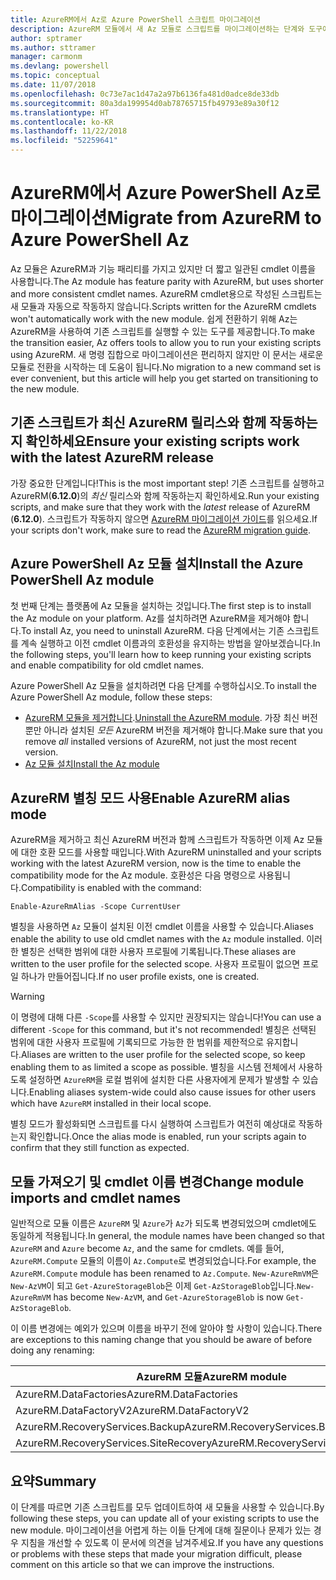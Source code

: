 ```yaml
---
title: AzureRM에서 Az로 Azure PowerShell 스크립트 마이그레이션
description: AzureRM 모듈에서 새 Az 모듈로 스크립트를 마이그레이션하는 단계와 도구에 대해 알아보세요.
author: sptramer
ms.author: sttramer
manager: carmonm
ms.devlang: powershell
ms.topic: conceptual
ms.date: 11/07/2018
ms.openlocfilehash: 0c73e7ac1d47a2a97b6136fa481d0adce8de33db
ms.sourcegitcommit: 80a3da199954d0ab78765715fb49793e89a30f12
ms.translationtype: HT
ms.contentlocale: ko-KR
ms.lasthandoff: 11/22/2018
ms.locfileid: "52259641"
---
```

# <a name="migrate-from-azurerm-to-azure-powershell-az"></a><span data-ttu-id="4db5f-103">AzureRM에서 Azure PowerShell Az로 마이그레이션</span><span class="sxs-lookup"><span data-stu-id="4db5f-103">Migrate from AzureRM to Azure PowerShell Az</span></span>

<span data-ttu-id="4db5f-104">Az 모듈은 AzureRM과 기능 패리티를 가지고 있지만 더 짧고 일관된 cmdlet 이름을 사용합니다.</span><span class="sxs-lookup"><span data-stu-id="4db5f-104">The Az module has feature parity with AzureRM, but uses shorter and more consistent cmdlet names.</span></span>
<span data-ttu-id="4db5f-105">AzureRM cmdlet용으로 작성된 스크립트는 새 모듈과 자동으로 작동하지 않습니다.</span><span class="sxs-lookup"><span data-stu-id="4db5f-105">Scripts written for the AzureRM cmdlets won't automatically work with the new module.</span></span> <span data-ttu-id="4db5f-106">쉽게 전환하기 위해 Az는 AzureRM을 사용하여 기존 스크립트를 실행할 수 있는 도구를 제공합니다.</span><span class="sxs-lookup"><span data-stu-id="4db5f-106">To make the transition easier, Az offers tools to allow you to run your existing scripts using AzureRM.</span></span> <span data-ttu-id="4db5f-107">새 명령 집합으로 마이그레이션은 편리하지 않지만 이 문서는 새로운 모듈로 전환을 시작하는 데 도움이 됩니다.</span><span class="sxs-lookup"><span data-stu-id="4db5f-107">No migration to a new command set is ever convenient, but this article will help you get started on transitioning to the new module.</span></span>

## <a name="ensure-your-existing-scripts-work-with-the-latest-azurerm-release"></a><span data-ttu-id="4db5f-108">기존 스크립트가 최신 AzureRM 릴리스와 함께 작동하는지 확인하세요</span><span class="sxs-lookup"><span data-stu-id="4db5f-108">Ensure your existing scripts work with the latest AzureRM release</span></span>

<span data-ttu-id="4db5f-109">가장 중요한 단계입니다!</span><span class="sxs-lookup"><span data-stu-id="4db5f-109">This is the most important step!</span></span> <span data-ttu-id="4db5f-110">기존 스크립트를 실행하고 AzureRM(__6.12.0__)의 _최신_ 릴리스와 함께 작동하는지 확인하세요.</span><span class="sxs-lookup"><span data-stu-id="4db5f-110">Run your existing scripts, and make sure that they work with the _latest_ release of AzureRM (__6.12.0__).</span></span> <span data-ttu-id="4db5f-111">스크립트가 작동하지 않으면 [AzureRM 마이그레이션 가이드](migration-guide.6.0.0.md)를 읽으세요.</span><span class="sxs-lookup"><span data-stu-id="4db5f-111">If your scripts don't work, make sure to read the [AzureRM migration guide](migration-guide.6.0.0.md).</span></span>

## <a name="install-the-azure-powershell-az-module"></a><span data-ttu-id="4db5f-112">Azure PowerShell Az 모듈 설치</span><span class="sxs-lookup"><span data-stu-id="4db5f-112">Install the Azure PowerShell Az module</span></span>

<span data-ttu-id="4db5f-113">첫 번째 단계는 플랫폼에 Az 모듈을 설치하는 것입니다.</span><span class="sxs-lookup"><span data-stu-id="4db5f-113">The first step is to install the Az module on your platform.</span></span> <span data-ttu-id="4db5f-114">Az를 설치하려면 AzureRM을 제거해야 합니다.</span><span class="sxs-lookup"><span data-stu-id="4db5f-114">To install Az, you need to uninstall AzureRM.</span></span>
<span data-ttu-id="4db5f-115">다음 단계에서는 기존 스크립트를 계속 실행하고 이전 cmdlet 이름과의 호환성을 유지하는 방법을 알아보겠습니다.</span><span class="sxs-lookup"><span data-stu-id="4db5f-115">In the following steps, you'll learn how to keep running your existing scripts and enable compatibility for old cmdlet names.</span></span>

<span data-ttu-id="4db5f-116">Azure PowerShell Az 모듈을 설치하려면 다음 단계를 수행하십시오.</span><span class="sxs-lookup"><span data-stu-id="4db5f-116">To install the Azure PowerShell Az module, follow these steps:</span></span>

* <span data-ttu-id="4db5f-117">[AzureRM 모듈을 제거합니다](uninstall-azurerm-ps.md).</span><span class="sxs-lookup"><span data-stu-id="4db5f-117">[Uninstall the AzureRM module](uninstall-azurerm-ps.md).</span></span> <span data-ttu-id="4db5f-118">가장 최신 버전뿐만 아니라 설치된 _모든_ AzureRM 버전을 제거해야 합니다.</span><span class="sxs-lookup"><span data-stu-id="4db5f-118">Make sure that you remove _all_ installed versions of AzureRM, not just the most recent version.</span></span>
* [<span data-ttu-id="4db5f-119">Az 모듈 설치</span><span class="sxs-lookup"><span data-stu-id="4db5f-119">Install the Az module</span></span>](install-az-ps.md)

## <a name="a-namealiasesenable-azurerm-alias-mode"></a><span data-ttu-id="4db5f-120"><a name="aliases"/>AzureRM 별칭 모드 사용</span><span class="sxs-lookup"><span data-stu-id="4db5f-120"><a name="aliases"/>Enable AzureRM alias mode</span></span>

<span data-ttu-id="4db5f-121">AzureRM을 제거하고 최신 AzureRM 버전과 함께 스크립트가 작동하면 이제 Az 모듈에 대한 호환 모드를 사용할 때입니다.</span><span class="sxs-lookup"><span data-stu-id="4db5f-121">With AzureRM uninstalled and your scripts working with the latest AzureRM version, now is the time to enable the compatibility mode for the Az module.</span></span> <span data-ttu-id="4db5f-122">호환성은 다음 명령으로 사용됩니다.</span><span class="sxs-lookup"><span data-stu-id="4db5f-122">Compatibility is enabled with the command:</span></span>

```powershell-interactive
Enable-AzureRmAlias -Scope CurrentUser
```

<span data-ttu-id="4db5f-123">별칭을 사용하면 `Az` 모듈이 설치된 이전 cmdlet 이름을 사용할 수 있습니다.</span><span class="sxs-lookup"><span data-stu-id="4db5f-123">Aliases enable the ability to use old cmdlet names with the `Az` module installed.</span></span> <span data-ttu-id="4db5f-124">이러한 별칭은 선택한 범위에 대한 사용자 프로필에 기록됩니다.</span><span class="sxs-lookup"><span data-stu-id="4db5f-124">These aliases are written to the user profile for the selected scope.</span></span> <span data-ttu-id="4db5f-125">사용자 프로필이 없으면 프로일 하나가 만들어집니다.</span><span class="sxs-lookup"><span data-stu-id="4db5f-125">If no user profile exists, one is created.</span></span>

> [!WARNING]
>
> <span data-ttu-id="4db5f-126">이 명령에 대해 다른 `-Scope`를 사용할 수 있지만 권장되지는 않습니다!</span><span class="sxs-lookup"><span data-stu-id="4db5f-126">You can use a different `-Scope` for this command, but it's not recommended!</span></span> <span data-ttu-id="4db5f-127">별칭은 선택된 범위에 대한 사용자 프로필에 기록되므로 가능한 한 범위를 제한적으로 유지합니다.</span><span class="sxs-lookup"><span data-stu-id="4db5f-127">Aliases are written to the user profile for the selected scope, so keep enabling them to as limited a scope as possible.</span></span> <span data-ttu-id="4db5f-128">별칭을 시스템 전체에서 사용하도록 설정하면 `AzureRM`을 로컬 범위에 설치한 다른 사용자에게 문제가 발생할 수 있습니다.</span><span class="sxs-lookup"><span data-stu-id="4db5f-128">Enabling aliases system-wide could also cause issues for other users which have `AzureRM` installed in their local scope.</span></span>

<span data-ttu-id="4db5f-129">별칭 모드가 활성화되면 스크립트를 다시 실행하여 스크립트가 여전히 예상대로 작동하는지 확인합니다.</span><span class="sxs-lookup"><span data-stu-id="4db5f-129">Once the alias mode is enabled, run your scripts again to confirm that they still function as expected.</span></span> 

## <a name="change-module-imports-and-cmdlet-names"></a><span data-ttu-id="4db5f-130">모듈 가져오기 및 cmdlet 이름 변경</span><span class="sxs-lookup"><span data-stu-id="4db5f-130">Change module imports and cmdlet names</span></span>

<span data-ttu-id="4db5f-131">일반적으로 모듈 이름은 `AzureRM` 및 `Azure`가 `Az`가 되도록 변경되었으며 cmdlet에도 동일하게 적용됩니다.</span><span class="sxs-lookup"><span data-stu-id="4db5f-131">In general, the module names have been changed so that `AzureRM` and `Azure` become `Az`, and the same for cmdlets.</span></span>
<span data-ttu-id="4db5f-132">예를 들어, `AzureRM.Compute` 모듈의 이름이 `Az.Compute`로 변경되었습니다.</span><span class="sxs-lookup"><span data-stu-id="4db5f-132">For example, the `AzureRM.Compute` module has been renamed to `Az.Compute`.</span></span> <span data-ttu-id="4db5f-133">`New-AzureRmVM`은 `New-AzVM`이 되고 `Get-AzureStorageBlob`은 이제 `Get-AzStorageBlob`입니다.</span><span class="sxs-lookup"><span data-stu-id="4db5f-133">`New-AzureRmVM` has become `New-AzVM`, and `Get-AzureStorageBlob` is now `Get-AzStorageBlob`.</span></span>

<span data-ttu-id="4db5f-134">이 이름 변경에는 예외가 있으며 이름을 바꾸기 전에 알아야 할 사항이 있습니다.</span><span class="sxs-lookup"><span data-stu-id="4db5f-134">There are exceptions to this naming change that you should be aware of before doing any renaming:</span></span>

| <span data-ttu-id="4db5f-135">AzureRM 모듈</span><span class="sxs-lookup"><span data-stu-id="4db5f-135">AzureRM module</span></span> | <span data-ttu-id="4db5f-136">Az 모듈</span><span class="sxs-lookup"><span data-stu-id="4db5f-136">Az module</span></span> |
|----------------|-----------|
| <span data-ttu-id="4db5f-137">AzureRM.DataFactories</span><span class="sxs-lookup"><span data-stu-id="4db5f-137">AzureRM.DataFactories</span></span> | <span data-ttu-id="4db5f-138">Az.DataFactory</span><span class="sxs-lookup"><span data-stu-id="4db5f-138">Az.DataFactory</span></span> |
| <span data-ttu-id="4db5f-139">AzureRM.DataFactoryV2</span><span class="sxs-lookup"><span data-stu-id="4db5f-139">AzureRM.DataFactoryV2</span></span> | <span data-ttu-id="4db5f-140">Az.DataFactory</span><span class="sxs-lookup"><span data-stu-id="4db5f-140">Az.DataFactory</span></span> |
| <span data-ttu-id="4db5f-141">AzureRM.RecoveryServices.Backup</span><span class="sxs-lookup"><span data-stu-id="4db5f-141">AzureRM.RecoveryServices.Backup</span></span> | <span data-ttu-id="4db5f-142">Az.RecoveryServices</span><span class="sxs-lookup"><span data-stu-id="4db5f-142">Az.RecoveryServices</span></span> |
| <span data-ttu-id="4db5f-143">AzureRM.RecoveryServices.SiteRecovery</span><span class="sxs-lookup"><span data-stu-id="4db5f-143">AzureRM.RecoveryServices.SiteRecovery</span></span> | <span data-ttu-id="4db5f-144">Az.RecoveryServices</span><span class="sxs-lookup"><span data-stu-id="4db5f-144">Az.RecoveryServices</span></span> |

## <a name="summary"></a><span data-ttu-id="4db5f-145">요약</span><span class="sxs-lookup"><span data-stu-id="4db5f-145">Summary</span></span>

<span data-ttu-id="4db5f-146">이 단계를 따르면 기존 스크립트를 모두 업데이트하여 새 모듈을 사용할 수 있습니다.</span><span class="sxs-lookup"><span data-stu-id="4db5f-146">By following these steps, you can update all of your existing scripts to use the new module.</span></span> <span data-ttu-id="4db5f-147">마이그레이션을 어렵게 하는 이들 단계에 대해 질문이나 문제가 있는 경우 지침을 개선할 수 있도록 이 문서에 의견을 남겨주세요.</span><span class="sxs-lookup"><span data-stu-id="4db5f-147">If you have any questions or problems with these steps that made your migration difficult, please comment on this article so that we can improve the instructions.</span></span>
